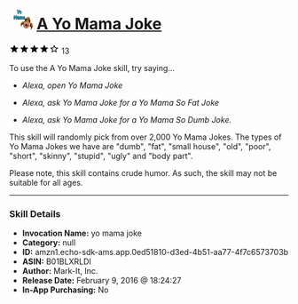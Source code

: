 # &nbsp;<img src="skill_icon" alt="A Yo Mama Joke icon" width="36"> [A Yo Mama Joke](http://alexa.amazon.com/#skills/amzn1.echo-sdk-ams.app.0ed51810-d3ed-4b51-aa77-4f7c6573703b)
![4 stars](../../images/ic_star_black_18dp_1x.png)![4 stars](../../images/ic_star_black_18dp_1x.png)![4 stars](../../images/ic_star_black_18dp_1x.png)![4 stars](../../images/ic_star_black_18dp_1x.png)![4 stars](../../images/ic_star_border_black_18dp_1x.png) 13

To use the A Yo Mama Joke skill, try saying...

* *Alexa, open Yo Mama Joke*

* *Alexa, ask Yo Mama Joke for a Yo Mama So Fat Joke*

* *Alexa, ask Yo Mama Joke for a Yo Mama So Dumb Joke.*

This skill will randomly pick from over 2,000 Yo Mama Jokes.  The types of Yo Mama Jokes we have are "dumb", "fat", "small house", "old", "poor", "short", "skinny", "stupid", "ugly" and "body part".

Please note, this skill contains crude humor.  As such, the skill may not be suitable for all ages.

***

### Skill Details

* **Invocation Name:** yo mama joke
* **Category:** null
* **ID:** amzn1.echo-sdk-ams.app.0ed51810-d3ed-4b51-aa77-4f7c6573703b
* **ASIN:** B01BLXRLDI
* **Author:** Mark-It, Inc.
* **Release Date:** February 9, 2016 @ 18:24:27
* **In-App Purchasing:** No
